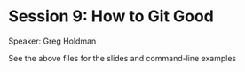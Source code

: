 # Session 9: How to Git Good

Speaker: Greg Holdman

See the above files for the slides and command-line examples